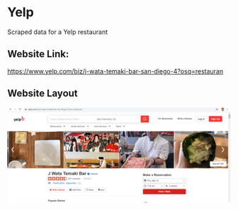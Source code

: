 # Yelp
Scraped data for a Yelp restaurant

## Website Link: 
https://www.yelp.com/biz/j-wata-temaki-bar-san-diego-4?osq=restauran

## Website Layout
![Methodology](https://github.com/ashishtomar99/Yelp_WebDataAnalytics/blob/master/yelp.PNG)
